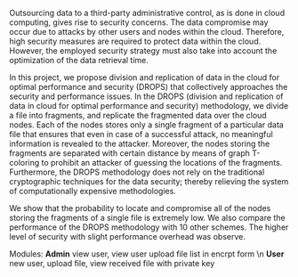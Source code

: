 Outsourcing data to a third-party administrative control, as is done in cloud 
computing, gives rise to security concerns. The data compromise may occur due to attacks by other 
users and nodes within the cloud. Therefore, high security measures are required to protect data within 
the cloud. However, the employed security strategy must also take into account the optimization of 
the data retrieval time. 
 
 In this project, we propose division and replication of data in the cloud for optimal 
performance and security (DROPS) that collectively approaches the security and performance issues. 
In the DROPS (division and replication of data in cloud for optimal performance and security)
methodology, we divide a file into fragments, and replicate the fragmented data over the cloud nodes. 
Each of the nodes stores only a single fragment of a particular data file that ensures that even in case 
of a successful attack, no meaningful information is revealed to the attacker. Moreover, the nodes 
storing the fragments are separated with certain distance by means of graph T-coloring to prohibit an 
attacker of guessing the locations of the fragments. Furthermore, the DROPS methodology does not 
rely on the traditional cryptographic techniques for the data security; thereby relieving the system of 
computationally expensive methodologies. 
 
 We show that the probability to locate and compromise all of the nodes storing the 
fragments of a single file is extremely low. We also compare the performance of the DROPS 
methodology with 10 other schemes. The higher level of security with slight performance overhead 
was observe.

Modules:
  **Admin**
    view user,
    view user upload file list in encrpt form \n
  **User**
    new user,
    upload file,
    view received file with private key
